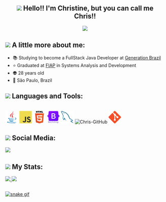 ## <div align="center"> <img src="https://user-images.githubusercontent.com/79487686/232108015-791248d7-0ed8-410d-ae50-730ecaaebbea.gif" width="50">  Hello!! I'm Christine, but you can call me Chris!!</div>





<div align="center">
  <img src="https://user-images.githubusercontent.com/79487686/232069111-0e90d2b4-bf5e-4860-8876-31f98a72088f.gif">

</div> 

##

## <img src="https://user-images.githubusercontent.com/79487686/232125623-fdd9ed6c-4ae1-4a27-8edc-8aa55aa84d21.gif" width="50"> A little more about me:
- :books: Studying to become a FullStack Java Developer at <a href="https://brazil.generation.org/">Generation Brazil</a>
- :star: Graduated at <a href="https://www.fiap.com.br/">FIAP</a> in Systems Analysis and Development
- :alien:  28 years old
- :round_pushpin:  São Paulo, Brazil



##


 ## <img src="https://user-images.githubusercontent.com/79487686/232111616-6ea798dd-9c88-472f-be40-dfae77183c32.gif" width="50"> Languages and Tools: 
 
 <div style="display: inline_block" align="start"><br>
   <img  alt=Chris-Java height="40" width="40" src="https://github.com/devicons/devicon/blob/master/icons/java/java-original.svg">
   <img  alt=Chris-Js height="40" width="40" src="https://github.com/devicons/devicon/blob/master/icons/javascript/javascript-original.svg">
   <img  alt=Chris-Html height="40" width="40" src="https://github.com/devicons/devicon/blob/master/icons/html5/html5-original-wordmark.svg">
   <img  alt=Chris-Btsp height="40" width="40" src="https://github.com/devicons/devicon/blob/master/icons/bootstrap/bootstrap-original-wordmark.svg">
   <img  alt=Chris-MySql height="40" width="40" src="https://github.com/devicons/devicon/blob/master/icons/mysql/mysql-plain.svg">
   <img  alt=Chris-GitHub height="40" width="40" src="https://github.com/FortAwesome/Font-Awesome/blob/6.x/svgs/brands/github.svg">
   <img  alt=Chris-Git height="40" width="40" src="https://github.com/devicons/devicon/blob/master/icons/git/git-original.svg">
  
  
  </div>
  
  ##
  
  ## <img src="https://user-images.githubusercontent.com/79487686/232115078-9a30f61b-e7ac-41c4-9fe0-6d19479f937c.gif" width="40"> Social Media:
  
  <div>
    <a href="https://www.linkedin.com/in/christine-outi-kauffmann-839366219/" target="_blank"><img src="https://img.shields.io/badge/LinkedIn-0077B5?style=for-the-badge&logo=linkedin&logoColor=white" target="_blank"></a>
   

  
  </div>
  
  ##
  

## <img src="https://user-images.githubusercontent.com/79487686/232113023-fa201355-a1df-4a7d-acaa-ef129378f26f.gif" width="30"> My Stats:

<div>
<a href="https://github.com/chris-kauffmann">
<img height="180cm" decoding="async" src="https://github-readme-stats-2gil-chris-kauffmann.vercel.app/api?username=chris-kauffmann&show_icons=true&theme=dracula&include_all_commits=true&count_private=true">
<img height="180cm" src="https://github-readme-stats-2gil-chris-kauffmann.vercel.app/api/top-langs/?username=chris-kauffmann&layout=compact&langs_count=16&theme=dracula">  
</div>
 


  
  ##
  
  ![snake gif](https://github.com/chris-kauffmann/chris-kauffmann/blob/output/github-contribution-grid-snake.svg)
 

  
  
  
